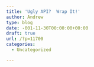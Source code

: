 ```yaml
---
title: 'Ugly API?  Wrap It!'
author: Andrew
type: blog
date: -001-11-30T00:00:00+00:00
draft: true
url: /?p=11700
categories:
  - Uncategorized

---
```

